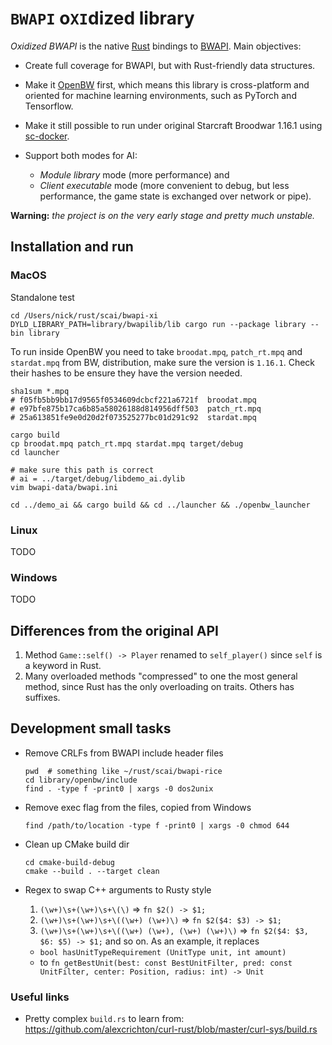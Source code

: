 # `BWAPI` o`XI`dized library
 
_Oxidized BWAPI_ is the native [Rust](https://github.com/rust-lang/rust) bindings 
to [BWAPI](https://github.com/bwapi/bwapi). Main objectives:

- Create full coverage for BWAPI, but with Rust-friendly data structures. 

- Make it [OpenBW](https://github.com/OpenBW/openbw) first, which means this library
  is cross-platform and oriented for machine learning environments,
  such as PyTorch and Tensorflow.
  
- Make it still possible to run under original Starcraft Broodwar 1.16.1 
  using [sc-docker](https://github.com/basil-ladder/sc-docker).
  
- Support both modes for AI: 
  - _Module library_ mode (more performance) and
  - _Client executable_ mode (more convenient to debug, but less performance, the
  game state is exchanged over network or pipe).

__Warning:__ _the project is on the very early stage and pretty much unstable._

## Installation and run

### MacOS

Standalone test
```shell
cd /Users/nick/rust/scai/bwapi-xi
DYLD_LIBRARY_PATH=library/bwapilib/lib cargo run --package library --bin library
```

To run inside OpenBW you need to take `broodat.mpq`, `patch_rt.mpq` and `stardat.mpq` from BW,
distribution, make sure the version is `1.16.1`. Check their hashes to be ensure they have the
version needed.

```shell
sha1sum *.mpq
# f05fb5bb9bb17d9565f0534609dcbcf221a6721f  broodat.mpq
# e97bfe875b17ca6b85a58026188d814956dff503  patch_rt.mpq
# 25a613851fe9e0d20d2f073525277bc01d291c92  stardat.mpq

cargo build
cp broodat.mpq patch_rt.mpq stardat.mpq target/debug
cd launcher

# make sure this path is correct
# ai = ../target/debug/libdemo_ai.dylib
vim bwapi-data/bwapi.ini

cd ../demo_ai && cargo build && cd ../launcher && ./openbw_launcher
```

### Linux
TODO

### Windows
TODO

## Differences from the original API

1. Method `Game::self() -> Player` renamed to `self_player()` since `self` is a keyword in Rust.
2. Many overloaded methods "compressed" to one the most general method, since Rust 
   has the only overloading on traits. Others has suffixes.


## Development small tasks

- Remove CRLFs from BWAPI include header files
  ```shell
  pwd  # something like ~/rust/scai/bwapi-rice
  cd library/openbw/include
  find . -type f -print0 | xargs -0 dos2unix
  ```

- Remove exec flag from the files, copied from Windows
  ```shell
  find /path/to/location -type f -print0 | xargs -0 chmod 644
  ```

- Clean up CMake build dir
  ```shell
  cd cmake-build-debug
  cmake --build . --target clean
  ```

- Regex to swap C++ arguments to Rusty style
  1. `(\w+)\s+(\w+)\s+\(\)` => `fn $2() -> $1;`
  2. `(\w+)\s+(\w+)\s+\((\w+) (\w+)\)` => `fn $2($4: $3) -> $1;` 
  3. `(\w+)\s+(\w+)\s+\((\w+) (\w+), (\w+) (\w+)\)` => `fn $2($4: $3, $6: $5) -> $1;` 
  and so on. As an example, it replaces
  - `bool hasUnitTypeRequirement (UnitType unit, int amount)`
  - to `fn getBestUnit(best: const BestUnitFilter, pred: const UnitFilter, center: Position, radius: int) -> Unit`
  


### Useful links

- Pretty complex `build.rs` to learn from: https://github.com/alexcrichton/curl-rust/blob/master/curl-sys/build.rs
